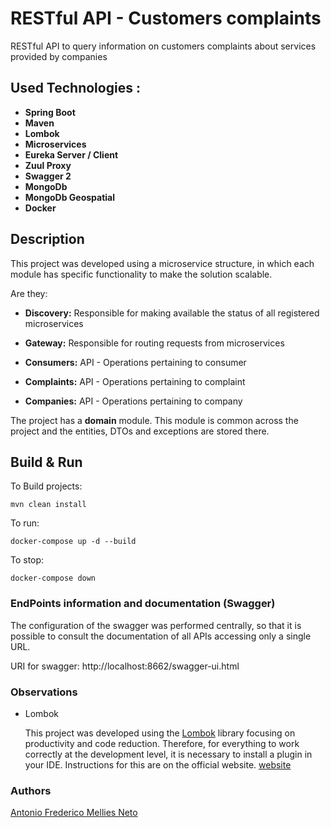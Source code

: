 # RESTful API - Customers complaints

RESTful API to query information on customers complaints about services provided by companies

## Used Technologies :

- **Spring Boot**
- **Maven**
- **Lombok**
- **Microservices**
- **Eureka Server / Client**
- **Zuul Proxy**
- **Swagger 2**
- **MongoDb**
- **MongoDb Geospatial**
- **Docker**

 
## Description

This project was developed using a microservice structure, in which each module has specific functionality to make the solution scalable.

Are they:

   - **Discovery:** Responsible for making available the status of all registered microservices  
        
   - **Gateway:** Responsible for routing requests from microservices

   - **Consumers:** API - Operations pertaining to consumer
        
   - **Complaints:** API - Operations pertaining to complaint

   - **Companies:** API - Operations pertaining to company

The project has a **domain** module. This module is common across the project and the entities, DTOs and exceptions are stored there.

## Build & Run

To Build projects:
```shell script
mvn clean install
```

To run:
```shell script
docker-compose up -d --build
```

To stop:
```shell script
docker-compose down
```


### EndPoints information and documentation (Swagger)
  
The configuration of the swagger was performed centrally, so that it is possible to consult the documentation of all APIs accessing only a single URL.

URI for swagger: http://localhost:8662/swagger-ui.html

### Observations

  * Lombok
  
    This project was developed using the [Lombok](https://projectlombok.org/) library focusing on productivity and code reduction. 
    Therefore, for everything to work correctly at the development level, it is necessary to install a plugin in your IDE.
    Instructions for this are on the official website. [website](https://projectlombok.org/)
    
### Authors
[Antonio Frederico Mellies Neto](https://antoniomellies.github.io/)
